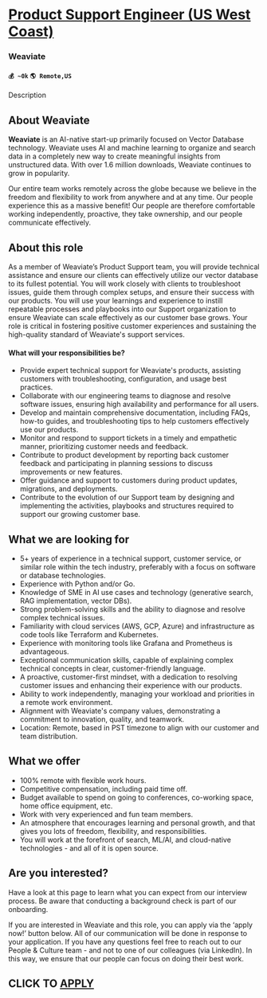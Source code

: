 # [Product Support Engineer (US West Coast)](https://www.remotewlb.com/apply/product-support-engineer-us-west-coast)  
### Weaviate  
#### `💰 ~0k` `🌎 Remote,US`  

Description

## About Weaviate

 **Weaviate** is an AI-native start-up primarily focused on Vector Database technology. Weaviate uses AI and machine learning to organize and search data in a completely new way to create meaningful insights from unstructured data. With over 1.6 million downloads, Weaviate continues to grow in popularity.

Our entire team works remotely across the globe because we believe in the freedom and flexibility to work from anywhere and at any time. Our people experience this as a massive benefit! Our people are therefore comfortable working independently, proactive, they take ownership, and our people communicate effectively.

###

## About this role

As a member of Weaviate’s Product Support team, you will provide technical assistance and ensure our clients can effectively utilize our vector database to its fullest potential. You will work closely with clients to troubleshoot issues, guide them through complex setups, and ensure their success with our products. You will use your learnings and experience to instill repeatable processes and playbooks into our Support organization to ensure Weaviate can scale effectively as our customer base grows. Your role is critical in fostering positive customer experiences and sustaining the high-quality standard of Weaviate's support services.  

#### What will your responsibilities be?

  * Provide expert technical support for Weaviate's products, assisting customers with troubleshooting, configuration, and usage best practices.
  * Collaborate with our engineering teams to diagnose and resolve software issues, ensuring high availability and performance for all users.
  * Develop and maintain comprehensive documentation, including FAQs, how-to guides, and troubleshooting tips to help customers effectively use our products.
  * Monitor and respond to support tickets in a timely and empathetic manner, prioritizing customer needs and feedback.
  * Contribute to product development by reporting back customer feedback and participating in planning sessions to discuss improvements or new features.
  * Offer guidance and support to customers during product updates, migrations, and deployments.
  * Contribute to the evolution of our Support team by designing and implementing the activities, playbooks and structures required to support our growing customer base.

  

## What we are looking for

  * 5+ years of experience in a technical support, customer service, or similar role within the tech industry, preferably with a focus on software or database technologies.
  * Experience with Python and/or Go.
  * Knowledge of SME in AI use cases and technology (generative search, RAG implementation, vector DBs).
  * Strong problem-solving skills and the ability to diagnose and resolve complex technical issues.
  * Familiarity with cloud services (AWS, GCP, Azure) and infrastructure as code tools like Terraform and Kubernetes.
  * Experience with monitoring tools like Grafana and Prometheus is advantageous.
  * Exceptional communication skills, capable of explaining complex technical concepts in clear, customer-friendly language.
  * A proactive, customer-first mindset, with a dedication to resolving customer issues and enhancing their experience with our products.
  * Ability to work independently, managing your workload and priorities in a remote work environment.
  * Alignment with Weaviate's company values, demonstrating a commitment to innovation, quality, and teamwork.
  * Location: Remote, based in PST timezone to align with our customer and team distribution.

###  

## What we offer  

  * 100% remote with flexible work hours.
  * Competitive compensation, including paid time off.
  * Budget available to spend on going to conferences, co-working space, home office equipment, etc.
  * Work with very experienced and fun team members.
  * An atmosphere that encourages learning and personal growth, and that gives you lots of freedom, flexibility, and responsibilities.
  * You will work at the forefront of search, ML/AI, and cloud-native technologies - and all of it is open source.

## **Are you interested?**

Have a look at this page to learn what you can expect from our interview process. Be aware that conducting a background check is part of our onboarding.

If you are interested in Weaviate and this role, you can apply via the ‘apply now!’ button below. All of our communication will be done in response to your application. If you have any questions feel free to reach out to our People & Culture team - and not to one of our colleagues (via LinkedIn). In this way, we ensure that our people can focus on doing their best work.

  
## CLICK TO [APPLY](https://www.remotewlb.com/apply/product-support-engineer-us-west-coast)

